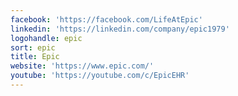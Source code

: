 ```yaml
---
facebook: 'https://facebook.com/LifeAtEpic'
linkedin: 'https://linkedin.com/company/epic1979'
logohandle: epic
sort: epic
title: Epic
website: 'https://www.epic.com/'
youtube: 'https://youtube.com/c/EpicEHR'
---
```

